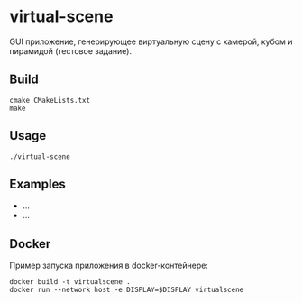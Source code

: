 # virtual-scene
GUI приложение, генерирующее виртуальную сцену с камерой, кубом и пирамидой (тестовое задание).

## Build

```
cmake CMakeLists.txt
make
```

## Usage

```
./virtual-scene
```

## Examples

- ...
- ...

## Docker

Пример запуска приложения в docker-контейнере:

```
docker build -t virtualscene .
docker run --network host -e DISPLAY=$DISPLAY virtualscene 
```
